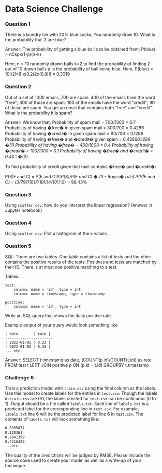 # Data Science Challenge

### Question 1
There is a laundry bin with 20% blue socks.
You randomly draw 10.
What is the probability that 2 are blue?

Answer: The probability of getting a blue ball can be obtained from:
P(blue) = nCkpk(1-p)(n-k) 

Here, n = 10 randomly drawn balls 
k=2 to find the probability of finding 2 out of 10 drawn balls 
p is the probability of ball being blue. 
Here,
P(blue) = 10!/2!*8!x(0.2)2x(0.8)8
	  = 0.3019

### Question 2
Out of a set of 1000 emails, 700 are spam.
400 of the emails have the word "free"; 300 of those are spam.
100 of the emails have the word "credit"; 90 of those are spam.
You get an email that contains both "free" and "credit".
What is the probability it is spam?

Answer: We know that,
Probability of spam mail = 700/1000 = 0.7
Probability of having �free� in given spam mail = 300/700 = 0.4286
Probability of having �credit� in given spam mail = 90/700 = 0.1286
Probability of having �free� and �credit� given spam = 0.4286*0.1286 �(1)
Probability of having �free� = 400/1000 = 0.4
Probability of having �credit� = 100/1000 = 0.1
Probability of having �free� and �credit� = 0.4*0.1 �(2)

To find probability of credit given that mail contains �free� and �credit�:

P(S|F and C) = P(F and C|S)*P(S)/P(F and C) � (3 - Bayes� rule)
P(S|F and C) = (3/7*9/70)*(7/10)/(4/10*1/10) = 96.43%

### Question 3
Using `scatter.csv`: how do you interpret the linear regression? (Answer in Jupyter notebook)

### Question 4
Using `scatter.csv`: Plot a histogram of the x values.

### Question 5
SQL: There are two tables.
One table contains a list of tests and the other contains the positive results of the tests.
Positives and tests are matched by their ID.
There is at most one positive matching to a test.

Tables:
```
test:
	column: name = 'id', type = int
	column: name = timestamp, type = timestamp
	
positive:
	column: name = 'id', type = int
```
Write an SQL query that shows the daily positive rate.

Example output of your query would look something like:
```
| date       | rate |
----------------------
| 2022-01-01 | 0.23 |
| 2022-01-02 | 0.33 |
... etc.
```

Answer: 
SELECT t.timestamp as date, (COUNT(p.id)/COUNT(t.id)) as rate
FROM test t LEFT JOIN positive p ON (p.id = t.id)
GROUPBY t.timestamp 

### Challenge 6
Train a prediction model with `train.csv` using the final column as the labels.
Use this model to create labels for the entries in `test.csv`.
Though the labels in `train.csv` are 0/1, the labels created for `test.csv` can be continuous [0 to 1].
Output should be a file called `labels.txt`.
Each line of `labels.txt` is a predicted label for the corresponding line in `test.csv`.
For example, `labels.txt` line 6 will be the predicted label for line 6 in `test.csv`.
The contents of `labels.txt` will look something like:
```bash
0.5355877
0.128361
0.2841359
0.4216329
...etc
```
The quality of the predictions will be judged by RMSE.
Please include the source code used to create your model as well as a write-up of your technique.


